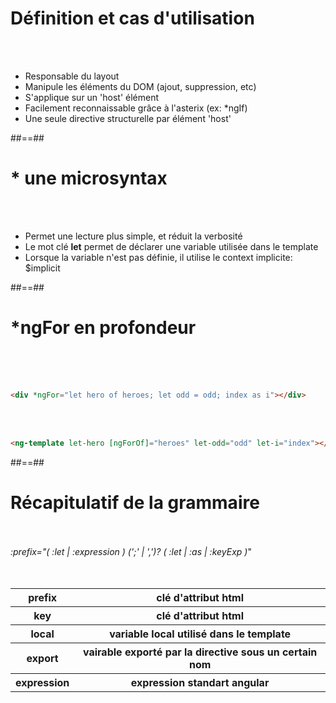 <!-- .slide: class="sfeir-basic-slide" -->
# Définition et cas d'utilisation
<br><br>
- Responsable du layout
- Manipule les éléments du DOM (ajout, suppression, etc)
- S'applique sur un 'host' élément
- Facilement reconnaissable grâce à l'asterix (ex: *ngIf)
- Une seule directive structurelle par élément 'host'

##==##

<!-- .slide: class="sfeir-basic-slide" -->
# * une microsyntax
<br><br>
<ul>
    <li>Permet une lecture plus simple, et réduit la verbosité</li>
    <li>Le mot clé <strong>let</strong> permet de déclarer une variable utilisée dans le template</li>
    <li>Lorsque la variable n'est pas définie, il utilise le context implicite: $implicit</li>
</ul>

##==##

<!-- .slide: class="sfeir-basic-slide with-code" -->
# *ngFor en profondeur
<br><br><br>
```html
<div *ngFor="let hero of heroes; let odd = odd; index as i"></div>
```
<!-- .element: class="big-code" -->
<br><br>
```html
<ng-template let-hero [ngForOf]="heroes" let-odd="odd" let-i="index"></ng-template>
```
<!-- .element: class="big-code" -->

##==##

<!-- .slide: class="sfeir-basic-slide" -->

# Récapitulatif de la grammaire
<br><br>
<span class="bold important">*:prefix="( :let | :expression ) (';' | ',')? ( :let | :as | :keyExp )*"</span>
<br><br><br>
<table>
    <t-body>
        <tr>
            <th>prefix</th>
            <th>clé d'attribut html</th>
        </tr>
         <tr>
            <th>key</th>
            <th>clé d'attribut html</th>
        </tr>
         <tr>
            <th>local</th>
            <th>variable local utilisé dans le template</th>
        </tr>
         <tr>
            <th>export</th>
            <th>vairable exporté par la directive sous un certain nom</th>
        </tr>
         <tr>
            <th>expression</th>
            <th>expression standart angular</th>
        </tr>
    </t-body>
</table>
